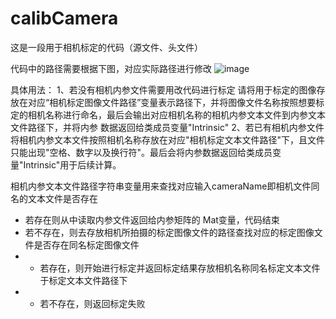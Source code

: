 # calibCamera
这是一段用于相机标定的代码（源文件、头文件）

代码中的路径需要根据下图，对应实际路径进行修改
![image](https://user-images.githubusercontent.com/62756096/225047640-01788309-e7ea-424f-beaa-50e09da003ba.png)

具体用法：
1、若没有相机内参文件需要用改代码进行标定
  请将用于标定的图像存放在对应“相机标定图像文件路径”变量表示路径下，并将图像文件名称按照想要标定的相机名称进行命名，最后会输出对应相机名称的相机内参文本文件到内参文本文件路径下，并将内参   数据返回给类成员变量"Intrinsic"
2、若已有相机内参文件
  将相机内参文本文件按照相机名称存放在对应"相机标定文本文件路径"下，且文件只能出现"空格、数字以及换行符"。最后会将内参数据返回给类成员变量"Intrinsic"用于后续计算。
  
相机内参文本文件路径字符串变量用来查找对应输入cameraName即相机文件同名的文本文件是否存在
- 若存在则从中读取内参文件返回给内参矩阵的 Mat变量，代码结束
- 若不存在，则去存放相机所拍摄的标定图像文件的路径查找对应的标定图像文件是否存在同名标定图像文件
- - 若存在，则开始进行标定并返回标定结果存放相机名称同名标定文本文件于标定文本文件路径下
- - 若不存在，则返回标定失败
